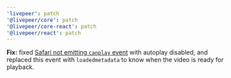 ```yaml
---
'livepeer': patch
'@livepeer/core': patch
'@livepeer/core-react': patch
'@livepeer/react': patch
---
```


**Fix:** fixed [Safari not emitting `canplay` event](https://github.com/video-dev/hls.js/issues/1686) with autoplay disabled, and replaced this event with `loadedmetadata` to know when the video is ready for playback.
